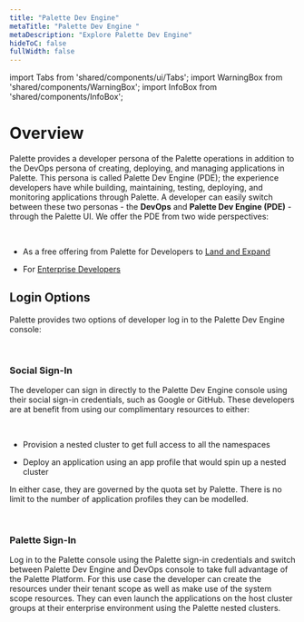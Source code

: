 ```yaml
---
title: "Palette Dev Engine"
metaTitle: "Palette Dev Engine "
metaDescription: "Explore Palette Dev Engine"
hideToC: false
fullWidth: false
---
```


import Tabs from 'shared/components/ui/Tabs';
import WarningBox from 'shared/components/WarningBox';
import InfoBox from 'shared/components/InfoBox';


# Overview

Palette provides a developer persona of the Palette operations in addition to the DevOps persona of creating, deploying, and managing applications in Palette. This persona is called Palette Dev Engine (PDE); the experience developers have while building, maintaining, testing, deploying, and monitoring applications through Palette. A developer can easily switch between these two personas - the **DevOps** and **Palette Dev Engine (PDE)** - through the Palette UI. We offer the PDE from two wide perspectives:

<br />

* As a free offering from Palette for Developers to [Land and Expand](/devx/devx-free-user)

* For [Enterprise Developers](/devx/enterprise-user)

## Login Options

Palette provides two options of developer log in to the Palette Dev Engine console:

<br />

### Social Sign-In 

The developer can sign in directly to the Palette Dev Engine console using their social sign-in credentials, such as Google or GitHub. These developers are at benefit from using our complimentary resources to either:

<br />

* Provision a nested cluster to get full access to all the namespaces

* Deploy an application using an app profile that would spin up a nested cluster

In either case, they are governed by the quota set by Palette. There is no limit to the number of application profiles they can be modelled.

<br />

### Palette Sign-In

Log in to the Palette console using the Palette sign-in credentials and switch between Palette Dev Engine and DevOps console to take full advantage of the Palette Platform. For this use case the developer can create the resources under their tenant scope as well as make use of the system scope resources. They can even launch the applications on the host cluster groups at their enterprise environment using the Palette nested clusters.


<br />
<br />
